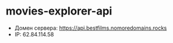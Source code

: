 # movies-explorer-api

* Домен сервера: https://api.bestfilms.nomoredomains.rocks
* IP: 62.84.114.58
